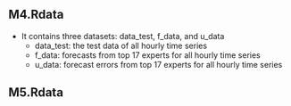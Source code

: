 ## M4.Rdata
- It contains three datasets: data_test, f_data, and u_data
   - data_test: the test data of all hourly time series
   - f_data: forecasts from top 17 experts for all hourly time series
   - u_data: forecast errors from top 17 experts for all hourly time series

## M5.Rdata
